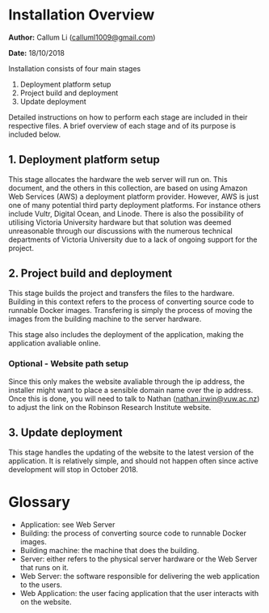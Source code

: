 # Installation Overview

**Author:** Callum Li (calluml1009@gmail.com)

**Date:** 18/10/2018

Installation consists of four main stages

1. Deployment platform setup
2. Project build and deployment
3. Update deployment

Detailed instructions on how to perform each stage are included in their respective files.
A brief overview of each stage and of its purpose is included below.


## 1. Deployment platform setup

This stage allocates the hardware the web server will run on. This document, and the others in
this collection, are based on using Amazon Web Services (AWS) a deployment platform provider.
However, AWS is just one of many potential third party deployment platforms. For instance others
include Vultr, Digital Ocean, and Linode. There is also the possibility of utilising 
Victoria University hardware but that solution was deemed unreasonable through our discussions
with the numerous technical departments of Victoria University due to a lack of ongoing support
for the project.

## 2. Project build and deployment

This stage builds the project and transfers the files to the hardware. Building in this context
refers to the process of converting source code to runnable Docker images. Transfering is 
simply the process of moving the images from the building machine to the server hardware.

This stage also includes the deployment of the application, making the application avaliable
online.

### Optional - Website path setup
Since this only makes the website avaliable through the ip address, the installer might want to
place a sensible domain name over the ip address. Once this is done, you will need to talk to
Nathan (nathan.irwin@vuw.ac.nz) to adjust the link on the Robinson Research Institute website.

## 3. Update deployment

This stage handles the updating of the website to the latest version of the application.
It is relatively simple, and should not happen often since active development will stop
in October 2018.

# Glossary 

* Application: see Web Server
* Building: the process of converting source code to runnable Docker images.
* Building machine: the machine that does the building.
* Server: either refers to the physical server hardware or the Web Server that runs on it.
* Web Server: the software responsible for delivering the web application to the users.
* Web Application: the user facing application that the user interacts with on the website.
